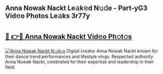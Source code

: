 ## Anna Nowak Nackt Le𝚊k𝚎d N𝚞𝚍e - Part-yG3 Vid𝚎o Photos Le𝚊ks 3r77y

# <h2><a href="http://fb1vpqq.evod.top/?m=Anna+Nowak+Nackt">🔗 👉🔴 Anna Nowak Nackt Vid𝚎o Ph𝚘t𝚘s</a></h2>

[![Anna Nowak Nackt N𝚞d𝚎s](https://i.imgur.com/8V9OHl7.gif)](http://fb1vpqq.evod.top/?m=Anna+Nowak+Nackt)
Digital creator Anna Nowak Nackt known for their dance trend performances and lifestyle vlogs. Respected authority Anna Nowak Nackt, celebrated for their expertise and leadership in their field. 
